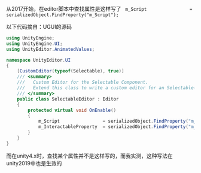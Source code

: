 从2017开始，在editor脚本中查找属性是这样写了 ` m_Script                = serializedObject.FindProperty("m_Script");`

以下代码摘自：UGUI的源码

```c#
using UnityEngine;
using UnityEngine.UI;
using UnityEditor.AnimatedValues;

namespace UnityEditor.UI
{
    [CustomEditor(typeof(Selectable), true)]
    /// <summary>
    ///   Custom Editor for the Selectable Component.
    ///   Extend this class to write a custom editor for an Selectable-derived component.
    /// </summary>
    public class SelectableEditor : Editor
    {
        protected virtual void OnEnable()
        {
            m_Script                = serializedObject.FindProperty("m_Script");
            m_InteractableProperty  = serializedObject.FindProperty("m_Interactable");
		}
	}
}
```

而在unity4.x时，查找某个属性并不是这样写的，而我实测，这种写法在unity2019中也是生效的